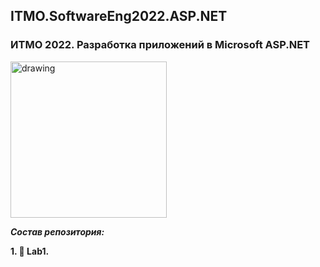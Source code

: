 ## ITMO.SoftwareEng2022.ASP.NET
### ИТМО 2022. Разработка приложений в Microsoft ASP.NET
<img src="https://ic.wampi.ru/2022/09/28/ASP_NET_.png" alt="drawing" width="250"/>

***Состав репозитория:***

 <strong>1. &#128194; Lab1. </strong>
